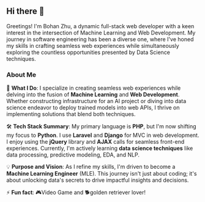## Hi there 👋

Greetings! I'm Bohan Zhu, a dynamic full-stack web developer with a keen interest in the intersection of Machine Learning and Web Development. My journey in software engineering has been a diverse one, where I've honed my skills in crafting seamless web experiences while simultaneously exploring the countless opportunities presented by Data Science techniques.

### About Me

🚀 **What I Do**: I specialize in creating seamless web experiences while delving into the fusion of **Machine Learning** and **Web Development**. Whether constructing infrastructure for an AI project or diving into data science endeavor to deploy trained models into web APIs, I thrive on implementing solutions that blend both techniques.

<!--🔨 **Currently Working On**: I'm currently diving deep into [Your Current Project or Initiative], where I'm [Brief Description of Your Work]. It's an exciting journey that's teaching me [What You're Learning] and pushing me to [Your Growth or Development Goals]. -->

🛠️ **Tech Stack Summary**: My primary language is **PHP**, but I'm now shifting my focus to **Python**. I use **Laravel** and **Django** for MVC in web development. I enjoy using the **jQuery** library and **AJAX** calls for seamless front-end experiences. Currently, I'm actively learning **data science techniques** like data processing, predictive modeling, EDA, and NLP.

💡 **Purpose and Vision**: As I refine my skills, I'm driven to become a **Machine Learning Engineer** (MLE). This journey isn't just about coding; it's about unlocking data's secrets to drive impactful insights and decisions.

⚡ **Fun fact**: :video_game:Video Game and :dog2:golden retriever lover!

<!--
**zbh160/zbh160** is a ✨ _special_ ✨ repository because its `README.md` (this file) appears on your GitHub profile.

Here are some ideas to get you started:

- 🔭 I’m currently working on ...
- 🌱 I’m currently learning ...
- 👯 I’m looking to collaborate on ...
- 🤔 I’m looking for help with ...
- 💬 Ask me about ...
- 📫 How to reach me: ...
- 😄 Pronouns: ...
- ⚡ Fun fact: ...
-->
